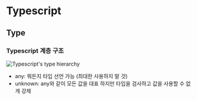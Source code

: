 # Typescript

## Type

### Typescript 계층 구조
![Typescript's type hierarchy](https://www.oreilly.com/library/view/programming-typescript/9781492037644/assets/prts_0301.png)

- any: 뭐든지 타입 선언 가능 (최대한 사용하지 말 것)
- unknown: any와 같이 모든 값을 대표 하지만 타입을 검사하고 값을 사용할 수 없게 강제